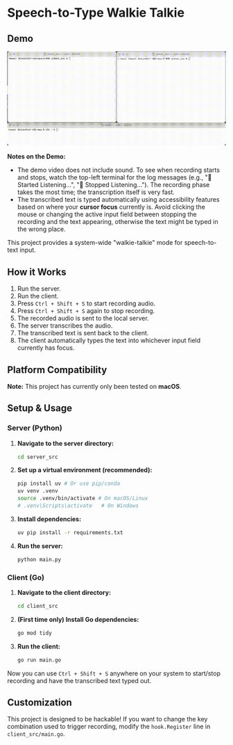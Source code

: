 # Speech-to-Type Walkie Talkie

## Demo

![Speech-to-Type Demo](docs/demo.gif)

**Notes on the Demo:**

*   The demo video does not include sound. To see when recording starts and stops, watch the top-left terminal for the log messages (e.g., "🎤 Started Listening...", "🛑 Stopped Listening..."). The recording phase takes the most time; the transcription itself is very fast.
*   The transcribed text is typed automatically using accessibility features based on where your **cursor focus** currently is. Avoid clicking the mouse or changing the active input field between stopping the recording and the text appearing, otherwise the text might be typed in the wrong place.

This project provides a system-wide "walkie-talkie" mode for speech-to-text input.

## How it Works

1.  Run the server.
2.  Run the client.
3.  Press `Ctrl + Shift + S` to start recording audio.
4.  Press `Ctrl + Shift + S` again to stop recording.
5.  The recorded audio is sent to the local server.
6.  The server transcribes the audio.
7.  The transcribed text is sent back to the client.
8.  The client automatically types the text into whichever input field currently has focus.

## Platform Compatibility

**Note:** This project has currently only been tested on **macOS**.

## Setup & Usage

### Server (Python)

1.  **Navigate to the server directory:**
    ```bash
    cd server_src
    ```
2.  **Set up a virtual environment (recommended):**
    ```bash
    pip install uv # Or use pip/conda
    uv venv .venv
    source .venv/bin/activate # On macOS/Linux
    # .venv\Scripts\activate   # On Windows
    ```
3.  **Install dependencies:**
    ```bash
    uv pip install -r requirements.txt
    ```
4.  **Run the server:**
    ```bash
    python main.py
    ```

### Client (Go)

1.  **Navigate to the client directory:**
    ```bash
    cd client_src
    ```
2.  **(First time only) Install Go dependencies:**
    ```bash
    go mod tidy
    ```
3.  **Run the client:**
    ```bash
    go run main.go
    ```

Now you can use `Ctrl + Shift + S` anywhere on your system to start/stop recording and have the transcribed text typed out.

## Customization

This project is designed to be hackable! If you want to change the key combination used to trigger recording, modify the `hook.Register` line in `client_src/main.go`.